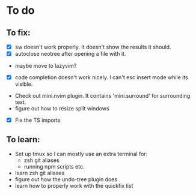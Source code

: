 # To do

## To fix:
- [X] <leader>sw doesn't work properly. It doesn't show the results it should. 
- [X] autoclose neotree after opening a file with it.
- maybe move to lazyvim?
- [X] code completion doesn't work nicely. I can't esc insert mode while its visible.
- Check out mini.nvim plugin. It contains 'mini.surround' for surrounding text.
- figure out how to resize split windows
- [X] Fix the TS imports

## To learn:
- Set up tmux so I can mostly use an extra terminal for: 
    - zsh git aliases
    - running npm scripts etc.
- learn zsh git aliases
- figure out how the undo-tree plugin does
- learn how to properly work with the quickfix list

